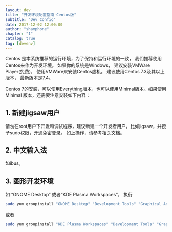 ```yaml
---
layout: dev
title: "开发环境配置指南-Centos版"
subtitle: "Dev Config"
date: 2017-12-02 12:00:00
author: "shamphone"
chapter: "1"
catalog: true
tag: [devenv]
---
```

Centos 是本系统推荐的运行环境，为了保持和运行环境的一致， 我们推荐使用Centos来作为开发环境。 
如果你的系统是Windows， 建议安装VMWare Player(免费)， 使用VMWare来安装Centos虚机。 
建议使用Centos 7.3及其以上版本， 最新版本是7.4。

Centos 7的安装，可以使用Everything版本，也可以使用Minimal版本。如果使用Minimal 版本，还需要注意安装如下内容：

## 1. 新建jigsaw用户

请勿在root用户下开发和调试程序，建议新建一个开发者用户，比如jigsaw，并授予sudo权限，开通免密登录。
如上操作，请参考相关文档。 

## 2. 中文输入法
如ibus。 

## 3. 图形开发环境

如 “GNOME Desktop” 或者“KDE Plasma Workspaces”， 执行

```bash
sudo yum groupinstall "GNOME Desktop" "Development Tools" "Graphical Administration Tools" "System Administration Tools" "System Management" "Server with GUI"
```

或者
```bash
sudo yum groupinstall "KDE Plasma Workspaces" "Development Tools" "Graphical Administration Tools" "System Administration Tools" "System Management" "Server with GUI"
```
